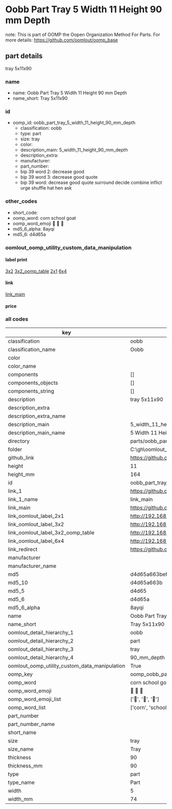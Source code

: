 # Oobb Part Tray 5 Width 11 Height 90 mm Depth  

note: This is part of OOMP the Oopen Organization Method For Parts. For more details: https://github.com/oomlout/oomp_base

##  part details
  



tray 5x11x90



### name
* name: Oobb Part Tray 5 Width 11 Height 90 mm Depth
* name_short: Tray 5x11x90 
### id
* oomp_id: oobb_part_tray_5_width_11_height_90_mm_depth
  * classification: oobb
  * type: part
  * size: tray
  * color: 
  * description_main: 5_width_11_height_90_mm_depth
  * description_extra: 
  * manufacturer: 
  * part_number: 
  * bip 39 word 2: decrease good
  * bip 39 word 3: decrease good quote
  * bip 39 word: decrease good quote surround decide combine inflict urge shuffle hat hen ask

### other_codes
* short_code: 
* oomp_word: corn school goat
* oomp_word_emoji :corn: :school: :goat:
* md5_6_alpha: 8ayqi
* md5_6: d4d65a






### oomlout_oomp_utility_custom_data_manipulation
#### label print
[3x2](http://192.168.1.245:1112/?label=oomp%208ayqi)
[3x2_oomp_table](http://192.168.1.108:1112/?label=oomp%208ayqi)
[2x1](http://192.168.1.242:1112/?label=oomp%208ayqi)
[6x4](http://192.168.1.55:1112/?label=oomp%208ayqi)    

#### link

[link_main](https://github.com/oomlout/oomlout_oobb_version_4_generated_parts/tree/main/navigation_oomp/oobb/part/tray/5_width_11_height_90_mm_depth/part)                              

#### price







### all codes 
| key | value |  
| --- | --- |  
| classification | oobb |  
| classification_name | Oobb |  
| color |  |  
| color_name |  |  
| components | [] |  
| components_objects | [] |  
| components_string | [] |  
| description | tray 5x11x90 |  
| description_extra |  |  
| description_extra_name |  |  
| description_main | 5_width_11_height_90_mm_depth |  
| description_main_name | 5 Width 11 Height 90 mm Depth |  
| directory | parts/oobb_part_tray_5_width_11_height_90_mm_depth |  
| folder | C:\gh\oomlout_oobb_version_4_generated_parts\parts\oobb_part_tray_5_width_11_height_90_mm_depth |  
| github_link | https://github.com/oomlout/oomlout_oomp_part_src/tree/main/parts/oobb_part_tray_5_width_11_height_90_mm_depth |  
| height | 11 |  
| height_mm | 164 |  
| id | oobb_part_tray_5_width_11_height_90_mm_depth |  
| link_1 | https://github.com/oomlout/oomlout_oobb_version_4_generated_parts/tree/main/navigation_oomp/oobb/part/tray/5_width_11_height_90_mm_depth/part |  
| link_1_name | link_main |  
| link_main | https://github.com/oomlout/oomlout_oobb_version_4_generated_parts/tree/main/navigation_oomp/oobb/part/tray/5_width_11_height_90_mm_depth/part |  
| link_oomlout_label_2x1 | http://192.168.1.242:1112/?label=oomp%208ayqi |  
| link_oomlout_label_3x2 | http://192.168.1.245:1112/?label=oomp%208ayqi |  
| link_oomlout_label_3x2_oomp_table | http://192.168.1.108:1112/?label=oomp%208ayqi |  
| link_oomlout_label_6x4 | http://192.168.1.55:1112/?label=oomp%208ayqi |  
| link_redirect | https://github.com/oomlout/oomlout_oobb_version_4_generated_parts/tree/main/parts/oobb_tray_05_11_90 |  
| manufacturer |  |  
| manufacturer_name |  |  
| md5 | d4d65a663bef6e6cb79c6da9601919c9 |  
| md5_10 | d4d65a663b |  
| md5_5 | d4d65 |  
| md5_6 | d4d65a |  
| md5_6_alpha | 8ayqi |  
| name | Oobb Part Tray 5 Width 11 Height 90 mm Depth |  
| name_short | Tray 5x11x90  |  
| oomlout_detail_hierarchy_1 | oobb |  
| oomlout_detail_hierarchy_2 | part |  
| oomlout_detail_hierarchy_3 | tray |  
| oomlout_detail_hierarchy_4 | 90_mm_depth |  
| oomlout_oomp_utility_custom_data_manipulation | True |  
| oomp_key | oomp_oobb_part_tray_5_width_11_height_90_mm_depth |  
| oomp_word | corn school goat |  
| oomp_word_emoji | :corn: :school: :goat: |  
| oomp_word_emoji_list | [':corn:', ':school:', ':goat:'] |  
| oomp_word_list | ['corn', 'school', 'goat'] |  
| part_number |  |  
| part_number_name |  |  
| short_name |  |  
| size | tray |  
| size_name | Tray |  
| thickness | 90 |  
| thickness_mm | 90 |  
| type | part |  
| type_name | Part |  
| width | 5 |  
| width_mm | 74 |  
